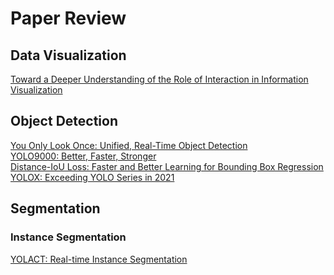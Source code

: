 # Paper Review
## Data Visualization
[Toward a Deeper Understanding of the Role of Interaction in Information Visualization](https://yehyunsuh.notion.site/Toward-a-Deeper-Understanding-of-the-Role-of-Interaction-in-Information-Visualization-1dbfe64627fd40a4bc84153e6bbaec68)<br>

## Object Detection
[You Only Look Once: Unified, Real-Time Object Detection](https://yehyunsuh.notion.site/You-Only-Look-Once-Unified-Real-Time-Object-Detection-274d0cc2262a4d49b0f5b1b7f0c7784d)<br>
[YOLO9000: Better, Faster, Stronger](https://yehyunsuh.notion.site/YOLO9000-Better-Faster-Stronger-ce851333837b4a158e8a619ea3ccc2b8)<br>
[Distance-IoU Loss: Faster and Better Learning for Bounding Box Regression](https://yehyunsuh.notion.site/Distance-IoU-Loss-Faster-and-Better-Learning-for-Bounding-Box-Regression-e81574a06bf54aab94f8958ac81a2f0d)<br>
[YOLOX: Exceeding YOLO Series in 2021](https://yehyunsuh.notion.site/YOLOX-Exceeding-YOLO-Series-in-2021-5785bba0ce2343ad8dbcfcbba56d9a25)<br>

## Segmentation
### Instance Segmentation
[YOLACT: Real-time Instance Segmentation ](https://yehyunsuh.notion.site/YOLACT-Real-time-Instance-Segmentation-08c35a1943cd4276afb5d7d736623d96)<br>



<!--
## Algorithm Study
### Brute Force
[BOJ 14225번 부분수열의 합](https://www.acmicpc.net/problem/14225)

### Graph
- DFS<br>
[BOJ 11403번 경로 찾기](https://www.acmicpc.net/problem/14225)

- BFS<br>
[BOJ 16948번 데스나이트](https://www.acmicpc.net/problem/16948)

### Math
- GCD<br>
[BOJ 9613번 GCD 합](https://www.acmicpc.net/problem/9613)
[BOJ 3036번 링](https://www.acmicpc.net/problem/3036)

- Implement<br>
[BOJ 1110번 더하기 사이클](https://www.acmicpc.net/problem/1110)
-->

